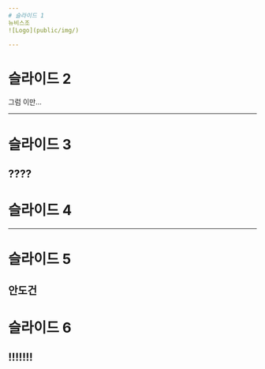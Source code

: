 ```yaml
---
# 슬라이드 1
뉴비스조 
![Logo](public/img/)

---
```

# 슬라이드 2
그럼 이만...

---
# 슬라이드 3

????
---
# 슬라이드 4


---
# 슬라이드 5

안도건
---

# 슬라이드 6

!!!!!!!
---
